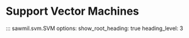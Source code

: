 # Support Vector Machines

::: sawmil.svm.SVM
    options:
      show_root_heading: true
      heading_level: 3
